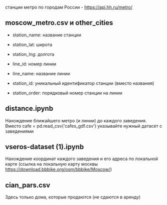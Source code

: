 станции метро по городам России - https://api.hh.ru/metro/

## moscow_metro.csv и other_cities

- station_name: название станции

- station_lat: широта

- station_lng: долгота

- line_id: номер линии

- line_name: название линии

- station_id: уникальный идентификатор станции (вместо названия)

- station_order: порядковый номер станции на линии

## distance.ipynb

Нахождение ближайшего метро (и линии) до каждого заведения. Вместо cafe = pd.read_csv('cafes_gdf.csv') указывайте нужный датасет с заведениями

## vseros-dataset (1).ipynb

Нахождение координат каждого заведения и его адреса по локальной карте (ссылка на локальную карту москвы https://download.bbbike.org/osm/bbbike/Moscow/)

## cian_pars.csv

Здесь только дома, которые продаются (не сдаются в аренду)
